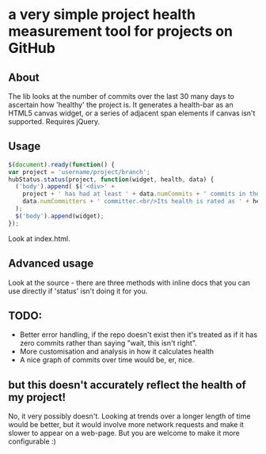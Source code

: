 # a very simple project health measurement tool for projects on GitHub

## About

The lib looks at the number of commits over the last 30 many days to ascertain
how 'healthy' the project is. It generates a health-bar as an HTML5 canvas
widget, or a series of adjacent span elements if canvas isn't supported.
Requires jQuery.


## Usage

```javascript
$(document).ready(function() {
var project = 'username/project/branch';
hubStatus.status(project, function(widget, health, data) {
  ('body').append( $('<div>' +
    project + ' has had at least ' + data.numCommits + ' commits in the last 30 days, by at least ' +
    data.numCommitters + ' committer.<br/>Its health is rated as ' + health*100 + '%<br/> </div>')
  );
  $('body').append(widget);
});
```

Look at index.html.

## Advanced usage

Look at the source - there are three methods with inline docs that you can use
directly if 'status' isn't doing it for you.

## TODO:

  + Better error handling, if the repo doesn't exist then it's treated as if it
    has zero commits rather than saying "wait, this isn't right".
  + More customisation and analysis in how it calculates health
  + A nice graph of commits over time would be, er, nice.


## but this doesn't accurately reflect the health of my project!

No, it very possibly doesn't. Looking at trends over a longer length of time
would be better, but it would involve more network requests and make it slower
to appear on a web-page. But you are welcome to make it more configurable :)
